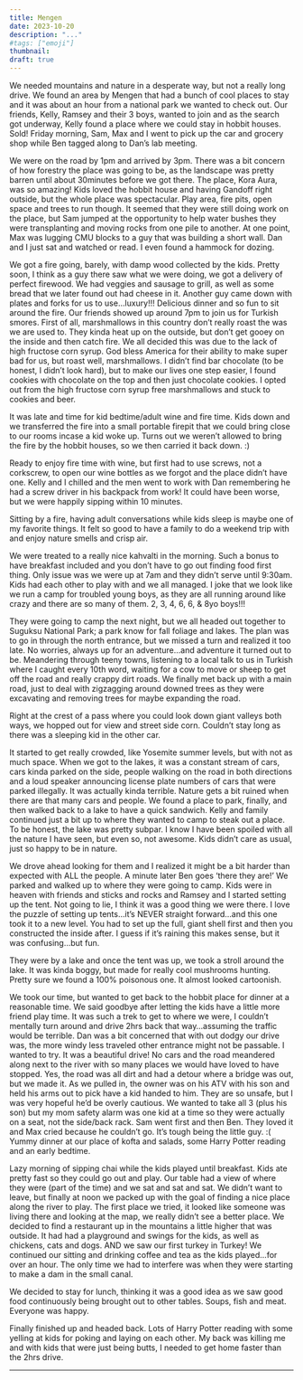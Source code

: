 ```yaml
---
title: Mengen
date: 2023-10-20
description: "..."
#tags: ["emoji"]
thumbnail: 
draft: true
---
```


We needed mountains and nature in a desperate way, but not a really long drive. We found an area by Mengen that had a bunch of cool places to stay and it was about an hour from a national park we wanted to check out. Our friends, Kelly, Ramsey and their 3 boys, wanted to join and as the search got underway, Kelly found a place where we could stay in hobbit houses. Sold! Friday morning, Sam, Max and I went to pick up the car and grocery shop while Ben tagged along to Dan’s lab meeting.

We were on the road by 1pm and arrived by 3pm. There was a bit concern of how forestry the place was going to be, as the landscape was pretty barren until about 30minutes before we got there. The place, Kora Aura, was so amazing! Kids loved the hobbit house and having Gandoff right outside, but the whole place was spectacular. Play area, fire pits, open space and trees to run though. It seemed that they were still doing work on the place, but Sam jumped at the opportunity to help water bushes they were transplanting and moving rocks from one pile to another. At one point, Max was lugging CMU blocks to a guy that was building a short wall. Dan and I just sat and watched or read. I even found a hammock for dozing.

We got a fire going, barely, with damp wood collected by the kids. Pretty soon, I think as a guy there saw what we were doing, we got a delivery of perfect firewood. We had veggies and sausage to grill, as well as some bread that we later found out had cheese in it. Another guy came down with plates and forks for us to use…luxury!!! Delicious dinner and so fun to sit around the fire. Our friends showed up around 7pm to join us for Turkish smores. First of all, marshmallows in this country don’t really roast the was we are used to. They kinda heat up on the outside, but don’t get gooey on the inside and then catch fire. We all decided this was due to the lack of high fructose corn syrup. God bless America for their ability to make super bad for us, but roast well, marshmallows. I didn’t find bar chocolate (to be honest, I didn’t look hard), but to make our lives one step easier, I found cookies with chocolate on the top and then just chocolate cookies. I opted out from the high fructose corn syrup free marshmallows and stuck to cookies and beer.

It was late and time for kid bedtime/adult wine and fire time. Kids down and we transferred the fire into a small portable firepit that we could bring close to our rooms incase a kid woke up. Turns out we weren’t allowed to bring the fire by the hobbit houses, so we then carried it back down. :)

Ready to enjoy fire time with wine, but first had to use screws, not a corkscrew, to open our wine bottles as we forgot and the place didn’t have one. Kelly and I chilled and the men went to work with Dan remembering he had a screw driver in his backpack from work! It could have been worse, but we were happily sipping within 10 minutes.

Sitting by a fire, having adult conversations while kids sleep is maybe one of my favorite things. It felt so good to have a family to do a weekend trip with and enjoy nature smells and crisp air.

We were treated to a really nice kahvalti in the morning. Such a bonus to have breakfast included and you don’t have to go out finding food first thing. Only issue was we were up at 7am and they didn’t serve until 9:30am. Kids had each other to play with and we all managed. I joke that we look like we run a camp for troubled young boys, as they are all running around like crazy and there are so many of them. 2, 3, 4, 6, 6, & 8yo boys!!!

They were going to camp the next night, but we all headed out together to Suguksu National Park; a park know for fall foliage and lakes. The plan was to go in through the north entrance, but we missed a turn and realized it too late. No worries, always up for an adventure…and adventure it turned out to be. Meandering through teeny towns, listening to a local talk to us in Turkish where I caught every 10th word, waiting for a cow to move or sheep to get off the road and really crappy dirt roads. We finally met back up with a main road, just to deal with zigzagging around downed trees as they were excavating and removing trees for maybe expanding the road. 

Right at the crest of a pass where you could look down giant valleys both ways, we hopped out for view and street side corn. Couldn’t stay long as there was a sleeping kid in the other car.

It started to get really crowded, like Yosemite summer levels, but with not as much space. When we got to the lakes, it was a constant stream of cars, cars kinda parked on the side, people walking on the road in both directions and a loud speaker announcing license plate numbers of cars that were parked illegally. It was actually kinda terrible. Nature gets a bit ruined when there are that many cars and people. We found a place to park, finally, and then walked back to a lake to have a quick sandwich. Kelly and family continued just a bit up to where they wanted to camp to steak out a place. To be honest, the lake was pretty subpar. I know I have been spoiled with all the nature I have seen, but even so, not awesome. Kids didn’t care as usual, just so happy to be in nature.

We drove ahead looking for them and I realized it might be a bit harder than expected with ALL the people. A minute later Ben goes ‘there they are!’ We parked and walked up to where they were going to camp. Kids were in heaven with friends and sticks and rocks and Ramsey and I started setting up the tent. Not going to lie, I think it was a good thing we were there. I love the puzzle of setting up tents…it’s NEVER straight forward…and this one took it to a new level. You had to set up the full, giant shell first and then you constructed the inside after. I guess if it’s raining this makes sense, but it was confusing…but fun.

They were by a lake and once the tent was up, we took a stroll around the lake. It was kinda boggy, but made for really cool mushrooms hunting. Pretty sure we found a 100% poisonous one. It almost looked cartoonish.

We took our time, but wanted to get back to the hobbit place for dinner at a reasonable time. We said goodbye after letting the kids have a little more friend play time. It was such a trek to get to where we were, I couldn’t mentally turn around and drive 2hrs back that way…assuming the traffic would be terrible. Dan was a bit concerned that with out dodgy our drive was, the more windy less traveled other entrance might not be passable. I wanted to try. It was a beautiful drive! No cars and the road meandered along next to the river with so many places we would have loved to have stopped. Yes, the road was all dirt and had a detour where a bridge was out, but we made it. As we pulled in, the owner was on his ATV with his son and held his arms out to pick have a kid handed to him. They are so unsafe, but I was very hopeful he’d be overly cautious. We wanted to take all 3 (plus his son) but my mom safety alarm was one kid at a time so they were actually on a seat, not the side/back rack. Sam went first and then Ben. They loved it and Max cried because he couldn’t go. It’s tough being the little guy. :( Yummy dinner at our place of kofta and salads, some Harry Potter reading and an early bedtime.

Lazy morning of sipping chai while the kids played until breakfast. Kids ate pretty fast so they could go out and play. Our table had a view of where they were (part of the time) and we sat and sat and sat. We didn’t want to leave, but finally at noon we packed up with the goal of finding a nice place along the river to play. The first place we tried, it looked like someone was living there and looking at the map, we really didn’t see a better place. We decided to find a restaurant up in the mountains a little higher that was outside. It had had a playground and swings for the kids, as well as chickens, cats and dogs. AND we saw our first turkey in Turkey! We continued our sitting and drinking coffee and tea as the kids played…for over an hour. The only time we had to interfere was when they were starting to make a dam in the small canal.

We decided to stay for lunch, thinking it was a good idea as we saw good food continuously being brought out to other tables. Soups, fish and meat. Everyone was happy.

Finally finished up and headed back. Lots of Harry Potter reading with some yelling at kids for poking and laying on each other. My back was killing me and with kids that were just being butts, I needed to get home faster than the 2hrs drive.





---